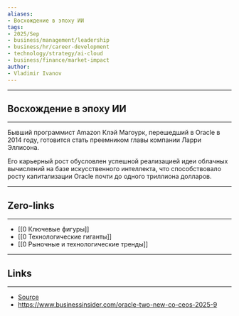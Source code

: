 ```yaml
---
aliases: 
- Восхождение в эпоху ИИ 
tags:
- 2025/Sep
- business/management/leadership
- business/hr/career-development
- technology/strategy/ai-cloud
- business/finance/market-impact
author:
- Vladimir Ivanov
---
```

-----
##  Восхождение в эпоху ИИ 
-----
Бывший программист Amazon Клэй Магоурк, перешедший в Oracle в 2014 году, готовится стать преемником главы компании Ларри Эллисона. 

Его карьерный рост обусловлен успешной реализацией идеи облачных вычислений на базе искусственного интеллекта, что способствовало росту капитализации Oracle почти до одного триллиона долларов.

---
## Zero-links
---
- [[0 Ключевые фигуры]]
- [[0 Технологические гиганты]]
- [[0 Рыночные и технологические тренды]]

---
## Links
---
- [Source](https://t.me/turboproject/2166)
- https://www.businessinsider.com/oracle-two-new-co-ceos-2025-9